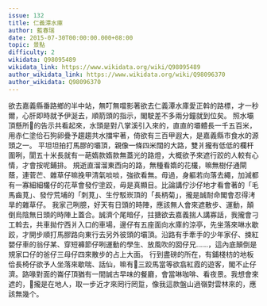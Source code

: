 ```yaml
---
issue: 132
title: 仁義潭水庫
author: 藍春瑞
date: 2015-07-30T00:00:00.000+08:00
topic: 景點
difficulty: 2
wikidata: Q98095489
wikidata_link: https://www.wikidata.org/wiki/Q98095489
author_wikidata_link: https://www.wikidata.org/wiki/Q98096370
author_wikidata: Q98096370
---
```

欲去嘉義縣番路鄉的半中站，無叮無噹影著欲去仁義潭水庫愛正斡的路標，才一秒爾，心肝即時就予伊涎去，順箭頭的指示，閣駛差不多兩分鐘就到位矣。
照水壩頂懸所𫞼的告示共看起來，水頭是對八掌溪引入來的，直直的壩體長一千五百米，用赤仁塗佮石狗卵疊予趨趨共水擋牢著，倚欲有三百甲遐大，是嘉義縣市食水的源頭之一。
平坦坦拍打馬膠的壩頂，親像一條四米闊的大路，雙爿攏有低低的欄杆圍咧，閬五十米長就有一葩媠款媠款無蓋光的路燈，大概欲予來遮行跤的人較有心情，才會按呢鋪排。
規逝直溜溜東西向的路，無種看媠的花欉，嘛無樹仔通閘蔭，連菅芒、雜草仔嘛挽甲清氣啖啖，強欲看無。毋過，身軀若向落去繩，加減都有一寡細細欉仔的花草會發佇塗跤，毋是真顯目。比論講佇沙仔地才看會著的「毛馬齒莧」、發佇荒埔的「刺莧」、生佇駁崁頂的「長柄菊」，攏是誠耐命閣會忍得洘旱的雜草仔。
我家己咧臆，好天有日頭的時陣，應該無人會來遮散步、運動，顛倒烏陰無日頭的時陣上蓋合。誠濟个尾暗仔，拄搪欲去嘉義揣人講寡話，我攏會刁工斡去，共車拋佇西爿入口的車場，邊仔有五座面向水庫的涼亭，先坐落來啉水歇跤，才開步順打馬膠路向東行去另外彼頭的壩頂。沿路有手牽手的少年家仔、捒紅嬰仔車的翁仔某、穿短褲節仔咧運動的學生、放風吹的囡仔兄……，這內底顛倒是規家口仔的爸仔三母仔四來散步的占上大面。
行到盡磅的所在，有鋪棧枋的地板佮長椅仔欲予人坐落來歇喘、話仙，嘛有𫞼三跤馬當等欲翕紅霞的遊客，閣不止仔濟。路喙對面的崙仔頂猶有一間誠古早味的餐廳，會當啉咖啡、看夜景。我想會來遮的，𪜶攏是在地人，取一步近才來罔行罔踅，像我這款盤山過嶺對雲林來的，應該無幾个。